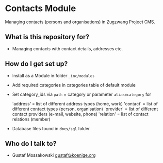 # Contacts Module

Managing contacts (persons and organisations) in Zugzwang Project CMS.

## What is this repository for? ###

* Managing contacts with contact details, addresses etc.

## How do I get set up? ###

* Install as a Module in folder `_inc/modules`
* Add required categories in categories table of default module
* Set category_ids via `path` = category or parameter `alias=category` for 

    'address' = list of different address types (home, work)
    'contact' = list of different contact types (person, organisation)
    'provider' = list of different contact providers (e-mail, website, phone)
    'relation' = list of contact relations (member)

* Database files found in `docs/sql` folder

## Who do I talk to? ###

* Gustaf Mossakowski <gustaf@koenige.org>
